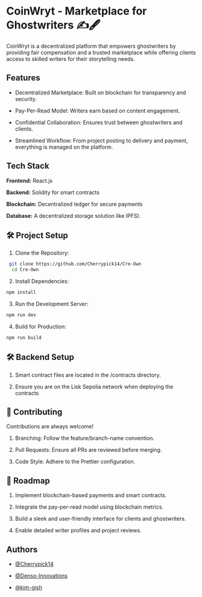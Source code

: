 
# CoinWryt - Marketplace for Ghostwriters ✍️🖋️

CoinWryt is a decentralized platform that empowers ghostwriters by providing fair compensation and a trusted marketplace while offering clients access to skilled writers for their storytelling needs.




## Features

- Decentralized Marketplace: Built on blockchain for transparency and security.

- Pay-Per-Read Model: Writers earn based on content engagement.
- Confidential Collaboration: Ensures trust between ghostwriters and clients.
- Streamlined Workflow: From project posting to delivery and payment, everything is managed on the platform.




## Tech Stack

**Frontend:** React.js

**Backend:**  Solidity for smart contracts

**Blockchain:** Decentralized ledger for secure payments

**Database:** A decentralized storage solution like IPFS).


## 🛠️ Project Setup

1. Clone the Repository:

```bash
 git clone https://github.com/Cherrypick14/Cre-Own
  cd Cre-Own
```
2. Install Dependencies:

```bash
npm install

```
3. Run the Development Server:

```bash
npm run dev
```
4. Build for Production:
```bash
npm run build
```

## 🛠️ Backend Setup

1. Smart contract files are located in the /contracts directory.

2. Ensure you are on the Lisk Sepolia network when deploying the contracts



## 📜 Contributing

Contributions are always welcome!

1. Branching: Follow the feature/branch-name convention.

2. Pull Requests: Ensure all PRs are reviewed  before merging.

3. Code Style: Adhere to the Prettier configuration.

## 🚀 Roadmap

1. Implement blockchain-based payments and smart contracts.

2. Integrate the pay-per-read model using blockchain metrics.

3. Build a sleek and user-friendly interface for clients and ghostwriters.

4. Enable detailed writer profiles and project reviews.




## Authors

- [@Cherrypick14](https://www.github.com/octokatherine)

- [@Denso-Innovations](https://www.github.com/octokatherine)

- [@kim-gish](https://www.github.com/octokatherine)
